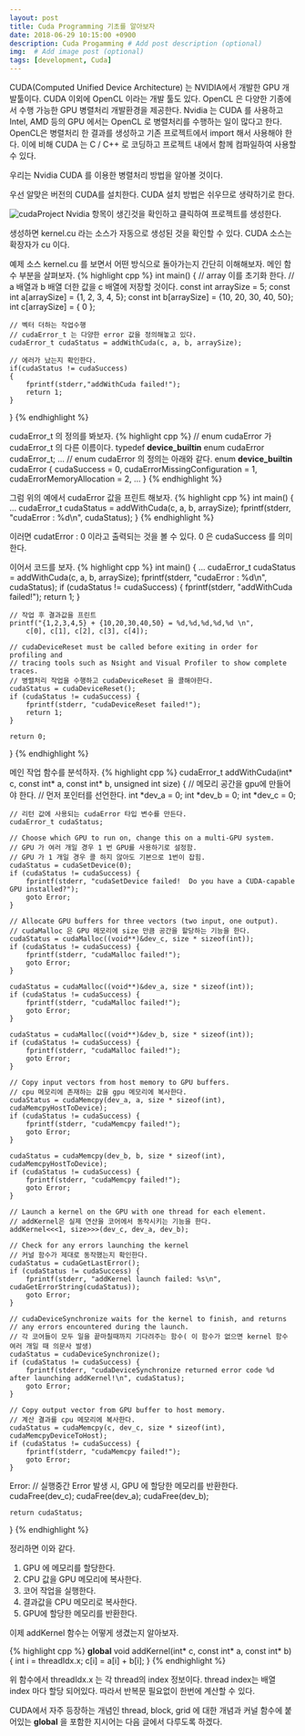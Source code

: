 ```yaml
---
layout: post
title: Cuda Programming 기초를 알아보자
date: 2018-06-29 10:15:00 +0900
description: Cuda Progamming # Add post description (optional)
img:  # Add image post (optional)
tags: [development, Cuda]
---
```


CUDA(Computed Unified Device Architecture) 는 NVIDIA에서 개발한 GPU 개발툴이다. 
CUDA 이외에 OpenCL 이라는 개발 툴도 있다. OpenCL 은 다양한 기종에서 수행 가능한 GPU 병렬처리 개발환경을 제공한다.
Nvidia 는 CUDA 를 사용하고 Intel, AMD 등의 GPU 에서는 OpenCL 로 병렬처리를 수행하는 일이 많다고 한다.
OpenCL은 병렬처리 한 결과를 생성하고 기존 프로젝트에서 import 해서 사용해야 한다.
이에 비해 CUDA 는 C / C++ 로 코딩하고 프로젝트 내에서 함께 컴파일하여 사용할 수 있다.

우리는 Nvidia CUDA 를 이용한 병렬처리 방법을 알아볼 것이다.

우선 알맞은 버전의 CUDA를 설치한다. CUDA 설치 방법은 쉬우므로 생략하기로 한다.


![cudaProject]({{"/assets/img/CUDA/cudaProject.png"}})
Nvidia 항목이 생긴것을 확인하고 클릭하여 프로젝트를 생성한다.

생성하면 kernel.cu 라는 소스가 자동으로 생성된 것을 확인할 수 있다.
CUDA 소스는 확장자가 cu 이다.

예제 소스 kernel.cu 를 보면서 어떤 방식으로 돌아가는지 간단히 이해해보자.
메인 함수 부분을 살펴보자.
{% highlight cpp %}
int main()
{
    // array 이를 초기화 한다.
    // a 배열과 b 배열 더한 값을 c 배열에 저장할 것이다.
    const int arraySize = 5;
    const int a[arraySize] = {1, 2, 3, 4, 5};
    const int b[arraySize] = {10, 20, 30, 40, 50};
    int c[arraySize] = { 0 };

    // 벡터 더하는 작업수행
    // cudaError_t 는 다양한 error 값을 정의해놓고 있다.
    cudaError_t cudaStatus = addWithCuda(c, a, b, arraySize);

    // 에러가 났는지 확인한다.
    if(cudaStatus != cudaSuccess)
    {
        fprintf(stderr,"addWithCuda failed!");
        return 1;
    }
}
{% endhighlight %}

cudaError_t 의 정의를 봐보자.
{% highlight cpp %}
// enum cudaError 가 cudaError_t 의 다른 이름이다. 
typedef __device_builtin__ enum cudaError cudaError_t;
...
 // enum cudaError 의 정의는 아래와 같다.
 enum __device_builtin__ cudaError
 {
     cudaSuccess = 0,
     cudaErrorMissingConfiguration = 1,
     cudaErrorMemoryAllocation = 2,
     ...
 }
{% endhighlight %}

그럼 위의 예에서 cudaError 값을 프린트 해보자.
{% highlight cpp %}
int main()
{
    ...
    cudaError_t cudaStatus = addWithCuda(c, a, b, arraySize);
    fprintf(stderr, "cudaError : %d\n", cudaStatus);
}
{% endhighlight %}

이러면 cudatError : 0 이라고 출력되는 것을 볼 수 있다.
0 은 cudaSuccess 를 의미한다.

이어서 코드를 보자.
{% highlight cpp %}
int main()
{
    ...
    cudaError_t cudaStatus = addWithCuda(c, a, b, arraySize);
    fprintf(stderr, "cudaError : %d\n", cudaStatus);
    if (cudaStatus != cudaSuccess) {
        fprintf(stderr, "addWithCuda failed!");
        return 1;
    }

    // 작업 후 결과값을 프린트 
    printf("{1,2,3,4,5} + {10,20,30,40,50} = %d,%d,%d,%d,%d \n",
        c[0], c[1], c[2], c[3], c[4]);

    // cudaDeviceReset must be called before exiting in order for profiling and
    // tracing tools such as Nsight and Visual Profiler to show complete traces.
    // 병렬처리 작업을 수행하고 cudaDeviceReset 을 콜해야한다.
    cudaStatus = cudaDeviceReset();
    if (cudaStatus != cudaSuccess) {
        fprintf(stderr, "cudaDeviceReset failed!");
        return 1;
    }

    return 0;
}
{% endhighlight %}

메인 작업 함수를 분석하자.
{% highlight cpp %}
cudaError_t addWithCuda(int* c, const int* a, const int* b, unsigned int size)
{
    // 메모리 공간을 gpu에 만들어야 한다.
    // 먼저 포인터를 선언한다.
    int *dev_a = 0;
    int *dev_b = 0;
    int *dev_c = 0;

    // 리턴 값에 사용되는 cudaError 타입 변수를 만든다.
    cudaError_t cudaStatus;

    // Choose which GPU to run on, change this on a multi-GPU system.
    // GPU 가 여러 개일 경우 1 번 GPU를 사용하기로 설정함.
	// GPU 가 1 개일 경우 콜 하지 않아도 기본으로 1번이 잡힘.
    cudaStatus = cudaSetDevice(0);
    if (cudaStatus != cudaSuccess) {
        fprintf(stderr, "cudaSetDevice failed!  Do you have a CUDA-capable GPU installed?");
        goto Error;
    }

    // Allocate GPU buffers for three vectors (two input, one output).
    // cudaMalloc 은 GPU 메모리에 size 만큼 공간을 할당하는 기능을 한다.
    cudaStatus = cudaMalloc((void**)&dev_c, size * sizeof(int));
    if (cudaStatus != cudaSuccess) {
        fprintf(stderr, "cudaMalloc failed!");
        goto Error;
    }

    cudaStatus = cudaMalloc((void**)&dev_a, size * sizeof(int));
    if (cudaStatus != cudaSuccess) {
        fprintf(stderr, "cudaMalloc failed!");
        goto Error;
    }

    cudaStatus = cudaMalloc((void**)&dev_b, size * sizeof(int));
    if (cudaStatus != cudaSuccess) {
        fprintf(stderr, "cudaMalloc failed!");
        goto Error;
    }

    // Copy input vectors from host memory to GPU buffers.
    // cpu 메모리에 존재하는 값을 gpu 메모리에 복사한다.
    cudaStatus = cudaMemcpy(dev_a, a, size * sizeof(int), cudaMemcpyHostToDevice);
    if (cudaStatus != cudaSuccess) {
        fprintf(stderr, "cudaMemcpy failed!");
        goto Error;
    }

    cudaStatus = cudaMemcpy(dev_b, b, size * sizeof(int), cudaMemcpyHostToDevice);
    if (cudaStatus != cudaSuccess) {
        fprintf(stderr, "cudaMemcpy failed!");
        goto Error;
    }

    // Launch a kernel on the GPU with one thread for each element.
    // addKernel은 실제 연산을 코어에서 동작시키는 기능을 한다.
    addKernel<<<1, size>>>(dev_c, dev_a, dev_b);

    // Check for any errors launching the kernel
    // 커널 함수가 제대로 동작했는지 확인한다.
    cudaStatus = cudaGetLastError();
    if (cudaStatus != cudaSuccess) {
        fprintf(stderr, "addKernel launch failed: %s\n", cudaGetErrorString(cudaStatus));
        goto Error;
    }
    
    // cudaDeviceSynchronize waits for the kernel to finish, and returns
    // any errors encountered during the launch.
    // 각 코어들이 모두 일을 끝마칠때까지 기다려주는 함수( 이 함수가 없으면 kernel 함수 여러 개일 때 의문사 발생)
    cudaStatus = cudaDeviceSynchronize();
    if (cudaStatus != cudaSuccess) {
        fprintf(stderr, "cudaDeviceSynchronize returned error code %d after launching addKernel!\n", cudaStatus);
        goto Error;
    }

    // Copy output vector from GPU buffer to host memory.
    // 계산 결과를 cpu 메모리에 복사한다.
    cudaStatus = cudaMemcpy(c, dev_c, size * sizeof(int), cudaMemcpyDeviceToHost);
    if (cudaStatus != cudaSuccess) {
        fprintf(stderr, "cudaMemcpy failed!");
        goto Error;
    }

Error:
// 실행중간 Error 발생 시, GPU 에 할당한 메모리를 반환한다.
    cudaFree(dev_c);
    cudaFree(dev_a);
    cudaFree(dev_b);
    
    return cudaStatus;
}
{% endhighlight %}

정리하면 이와 같다.

1. GPU 에 메모리를 할당한다.
2. CPU 값을 GPU 메모리에 복사한다.
3. 코어 작업을 실행한다.
4. 결과값을 CPU 메모리로 복사한다.
5. GPU에 할당한 메모리를 반환한다.

이제 addKernel 함수는 어떻게 생겼는지 알아보자.

{% highlight cpp %}
__global__ void addKernel(int* c, const int* a, const int* b)
{
    int i = threadIdx.x;
    c[i] = a[i] + b[i];
}
{% endhighlight %}

위 함수에서 threadIdx.x 는 각 thread의 index 정보이다.
thread index는 배열 index 마다 할당 되어있다. 따라서 반복문 필요없이 한번에 계산할 수 있다.

CUDA에서 자주 등장하는 개념인 thread, block, grid 에 대한 개념과
커널 함수에 붙어있는 __global__ 을 포함한 지시어는 다음 글에서 다루도록 하겠다.